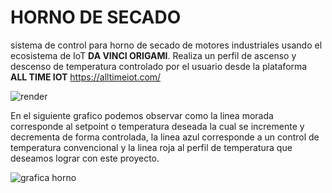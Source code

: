 # HORNO DE SECADO
sistema de control para horno de secado de motores industriales usando el ecosistema de IoT **DA VINCI ORIGAMI**. Realiza un perfil de ascenso y descenso de temperatura controlado por el usuario desde la plataforma **ALL TIME IOT** https://alltimeiot.com/

![render](https://user-images.githubusercontent.com/124691721/217300607-d55de268-cec6-4cef-8b26-d1125db9c5a8.jpg)

En el siguiente grafico podemos observar como la linea morada corresponde al setpoint o temperatura deseada la cual se incremente y decrementa de forma controlada, la linea azul corresponde a un control de temperatura convencional y la linea roja al perfil de temperatura que deseamos lograr con este proyecto.

![grafica horno](https://user-images.githubusercontent.com/124691721/217304398-dfd6ad70-7194-4faf-a9e0-cb6807d4a88a.png)
